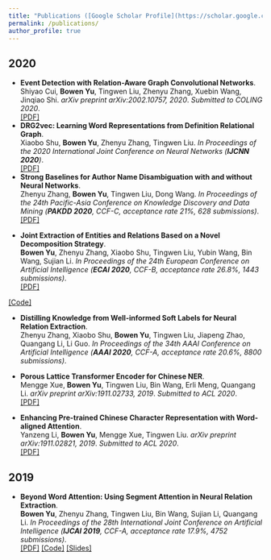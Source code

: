 ```yaml
---
title: "Publications ([Google Scholar Profile](https://scholar.google.com/citations?user=oHoEp34AAAAJ))"
permalink: /publications/
author_profile: true
---
```

## 2020
* <b>Event Detection with Relation-Aware Graph Convolutional Networks</b>. <br>
Shiyao Cui, <b>Bowen Yu</b>, Tingwen Liu, Zhenyu Zhang, Xuebin Wang, Jinqiao Shi. <i>arXiv preprint arXiv:2002.10757, 2020</i>. <i>Submitted to COLING 2020</i>. <br>
[[PDF]](https://arxiv.org/pdf/2002.10757.pdf)
* <b>DRG2vec: Learning Word Representations from Definition Relational Graph</b>. <br>
Xiaobo Shu, <b>Bowen Yu</b>, Zhenyu Zhang, Tingwen Liu. <i>In Proceedings of the 2020 International Joint Conference on Neural Networks (**IJCNN 2020**)</i>.<br>
[[PDF]](https://yubowen-ph.github.io/files/2020_IJCNN_DRG2vec/DRG2vec.pdf)
* <b>Strong Baselines for Author Name Disambiguation with and without Neural Networks</b>. <br>
Zhenyu Zhang, <b>Bowen Yu</b>, Tingwen Liu, Dong Wang. <i>In Proceedings of the 24th Pacific-Asia Conference on Knowledge Discovery and Data Mining (**PAKDD 2020**, CCF-C, acceptance rate 21%, 628 submissions)</i>.<br>
[[PDF]](https://yubowen-ph.github.io/files/2020_PAKDD_Strong/Strong.pdf)
<!-- [[Poster]](https://lijian.ac.cn/files/2019_IJCAI_MC/2019_MC_LRC_SSL_poster.pdf) -->
<!-- [[Slides]](https://lijian.ac.cn/files/2019_IJCAI_MC/2019_MC_LRC_SSL_slides.pdf) -->
<!-- [[Code]](https://github.com/superlj666/Multi-Class-Learning-using-Unlabeled-Samples-Theory-and-Algorithm) -->
* <b>Joint Extraction of Entities and Relations Based on a Novel Decomposition Strategy</b>. <br>
<b>Bowen Yu</b>, Zhenyu Zhang, Xiaobo Shu, Tingwen Liu, Yubin Wang, Bin Wang, Sujian Li. <i>In Proceedings of the 24th European Conference on Artificial Intelligence (**ECAI 2020**, CCF-B, acceptance rate 26.8%, 1443 submissions)</i>.<br>
[[PDF]](https://yubowen-ph.github.io/files/2020_ECAI_ETL/ETL.pdf)
<!-- [[Poster]](https://lijian.ac.cn/files/2019_IJCAI_LapRLS/2019_LapRLS_Nystrom_PCG_poster.pdf) -->
<!-- [[Slides]](https://lijian.ac.cn/files/2019_IJCAI_LapRLS/2019_LapRLS_Nystrom_PCG_slides.pdf) -->
[[Code]](https://github.com/yubowen-ph/JointER)
* <b>Distilling Knowledge from Well-informed Soft Labels for Neural Relation Extraction</b>. <br>
Zhenyu Zhang, Xiaobo Shu, <b>Bowen Yu</b>, Tingwen Liu, Jiapeng Zhao, Quangang Li, Li Guo. <i>In Proceedings of the 34th AAAI Conference on Artificial Intelligence (**AAAI 2020**, CCF-A, acceptance rate 20.6%, 8800 submissions)</i>.<br> 
<!-- [[PDF]](https://yubowen-ph.github.io/files/2020_AAAI_Distill/KD4NRE.pdf) -->
<!-- [[Code]](https://github.com/superlj666/Automated-Spectral-Kernel-Learning) -->

* <b>Porous Lattice Transformer Encoder for Chinese NER</b>. <br>
Mengge Xue, <b>Bowen Yu</b>, Tingwen Liu, Bin Wang, Erli Meng, Quangang Li. <i>arXiv preprint arXiv:1911.02733, 2019</i>. <i>Submitted to ACL 2020</i>. <br>
[[PDF]](https://arxiv.org/pdf/1911.02733.pdf)
<!-- [[Code]](https://github.com/superlj666/Distributed-Learning-with-Random-Features) -->


* <b>Enhancing Pre-trained Chinese Character Representation with Word-aligned Attention</b>. <br>
Yanzeng Li, <b>Bowen Yu</b>, Mengge Xue, Tingwen Liu. <i>arXiv preprint arXiv:1911.02821, 2019</i>. <i>Submitted to ACL 2020</i>. <br>
[[PDF]](https://arxiv.org/pdf/1911.02821.pdf)

## 2019

* <b>Beyond Word Attention: Using Segment Attention in Neural Relation Extraction</b>. <br>
<b>Bowen Yu</b>, Zhenyu Zhang, Tingwen Liu, Bin Wang, Sujian Li, Quangang Li. <i>In Proceedings of the 28th International Joint Conference on Artificial Intelligence (**IJCAI 2019**, CCF-A, acceptance rate 17.9%, 4752 submissions)</i>. <br>
[[PDF]](https://www.ijcai.org/Proceedings/2019/0750.pdf)
[[Code]](https://github.com/yubowen-ph/segment)
[[Slides]](https://yubowen-ph.github.io/files/2019_IJCAI_SA/SA_Oral.pdf)




<!-- ## 2018
* <b>Multi-Class Learning: From Theory to Algorithm</b>. <br>
<b>Jian Li</b>, Yong Liu, Rong Yin, Hua Zhang, Lizhong Ding, Weiping Wang. <i>Advances in Neural Information Processing Systems 31 (**NeurIPS 2018**)</i>. <br>
[[PDF]](https://lijian.ac.cn/files/2018_NeurIPS_MC/2018_mc_lr.pdf)
[[Poster]](https://lijian.ac.cn/files/2018_NeurIPS_MC/mc-lrc-nips-poster.pdf)
[[Sildes]](https://lijian.ac.cn/files/2018_NeurIPS_MC/mc-lrc-nips-slides.pdf)
[[3-minute video]](https://youtu.be/mE_RpgWuKK8)
[[Code]](https://github.com/superlj666/Multi-Class-Learning-From-Theory-to-Algorithm)
* <b>Max-Diversity Distributed Learning: Theory and Algorithms</b>. Preprint. <br>
Yong Liu, <b>Jian Li</b>, Weiping Wang. <i>arXiv preprint arXiv:1812.07738, 2018</i>. <br>
[[PDF]](https://lijian.ac.cn/files/2018_max_diversity_dc.pdf)
[[Code]](https://arxiv.org/pdf/1812.07738)


## 2017
* <b>Efficient Kernel Selection via Spectral Analysis</b>. <br>
<b>Jian Li</b>, Yong Liu, Hailun Lin, Yinliang Yue, Weiping Wang. <i>In Proceedings of the 26th International Joint Conference on Artificial Intelligence (**IJCAI 2017**) </i>. <br>
[[PDF]](https://lijian.ac.cn/files/2017_IJCAI_KS/2017_kernel_selection.pdf)
[[Poster]](https://lijian.ac.cn/files/2017_IJCAI_KS/ijicai-poster-0816.pdf)
[[Sildes]](https://lijian.ac.cn/files/2017_IJCAI_KS/IJCAI_presentation.pptx)
 -->